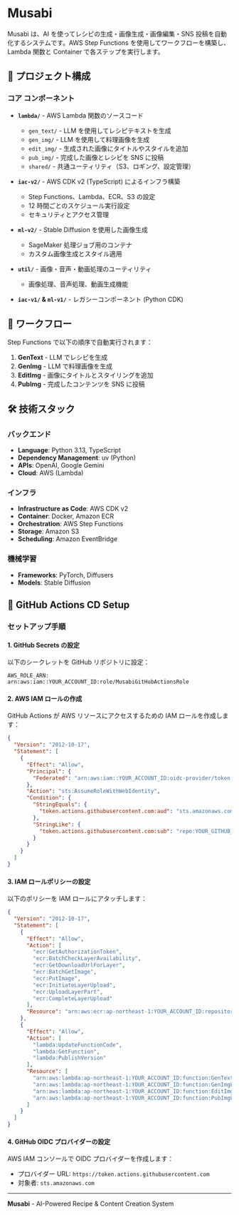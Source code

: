 # Musabi

Musabi は、AI を使ってレシピの生成・画像生成・画像編集・SNS 投稿を自動化するシステムです。AWS Step Functions を使用してワークフローを構築し、Lambda 関数と Container で各ステップを実行します。

## 📁 プロジェクト構成

### コア コンポーネント

- **`lambda/`** - AWS Lambda 関数のソースコード

  - `gen_text/` - LLM を使用してレシピテキストを生成
  - `gen_img/` - LLM を使用して料理画像を生成
  - `edit_img/` - 生成された画像にタイトルやスタイルを追加
  - `pub_img/` - 完成した画像とレシピを SNS に投稿
  - `shared/` - 共通ユーティリティ（S3、ロギング、設定管理）

- **`iac-v2/`** - AWS CDK v2 (TypeScript) によるインフラ構築

  - Step Functions、Lambda、ECR、S3 の設定
  - 12 時間ごとのスケジュール実行設定
  - セキュリティとアクセス管理

- **`ml-v2/`** - Stable Diffusion を使用した画像生成

  - SageMaker 処理ジョブ用のコンテナ
  - カスタム画像生成とスタイル適用

- **`util/`** - 画像・音声・動画処理のユーティリティ

  - 画像処理、音声処理、動画生成機能

- **`iac-v1/` & `ml-v1/`** - レガシーコンポーネント (Python CDK)

## 🔄 ワークフロー

Step Functions で以下の順序で自動実行されます：

1. **GenText** - LLM でレシピを生成
2. **GenImg** - LLM で料理画像を生成
3. **EditImg** - 画像にタイトルとスタイリングを追加
4. **PubImg** - 完成したコンテンツを SNS に投稿

## 🛠️ 技術スタック

### バックエンド

- **Language**: Python 3.13, TypeScript
- **Dependency Management**: uv (Python)
- **APIs**: OpenAI, Google Gemini
- **Cloud**: AWS (Lambda)

### インフラ

- **Infrastructure as Code**: AWS CDK v2
- **Container**: Docker, Amazon ECR
- **Orchestration**: AWS Step Functions
- **Storage**: Amazon S3
- **Scheduling**: Amazon EventBridge

### 機械学習

- **Frameworks**: PyTorch, Diffusers
- **Models**: Stable Diffusion

## 🚀 GitHub Actions CD Setup

### セットアップ手順

#### 1. GitHub Secrets の設定

以下のシークレットを GitHub リポジトリに設定：

```
AWS_ROLE_ARN: arn:aws:iam::YOUR_ACCOUNT_ID:role/MusabiGitHubActionsRole
```

#### 2. AWS IAM ロールの作成

GitHub Actions が AWS リソースにアクセスするための IAM ロールを作成します：

```json
{
  "Version": "2012-10-17",
  "Statement": [
    {
      "Effect": "Allow",
      "Principal": {
        "Federated": "arn:aws:iam::YOUR_ACCOUNT_ID:oidc-provider/token.actions.githubusercontent.com"
      },
      "Action": "sts:AssumeRoleWithWebIdentity",
      "Condition": {
        "StringEquals": {
          "token.actions.githubusercontent.com:aud": "sts.amazonaws.com"
        },
        "StringLike": {
          "token.actions.githubusercontent.com:sub": "repo:YOUR_GITHUB_USERNAME/musabi:ref:refs/heads/main"
        }
      }
    }
  ]
}
```

#### 3. IAM ロールポリシーの設定

以下のポリシーを IAM ロールにアタッチします：

```json
{
  "Version": "2012-10-17",
  "Statement": [
    {
      "Effect": "Allow",
      "Action": [
        "ecr:GetAuthorizationToken",
        "ecr:BatchCheckLayerAvailability",
        "ecr:GetDownloadUrlForLayer",
        "ecr:BatchGetImage",
        "ecr:PutImage",
        "ecr:InitiateLayerUpload",
        "ecr:UploadLayerPart",
        "ecr:CompleteLayerUpload"
      ],
      "Resource": "arn:aws:ecr:ap-northeast-1:YOUR_ACCOUNT_ID:repository/musabi-*"
    },
    {
      "Effect": "Allow",
      "Action": [
        "lambda:UpdateFunctionCode",
        "lambda:GetFunction",
        "lambda:PublishVersion"
      ],
      "Resource": [
        "arn:aws:lambda:ap-northeast-1:YOUR_ACCOUNT_ID:function:GenTextLambda",
        "arn:aws:lambda:ap-northeast-1:YOUR_ACCOUNT_ID:function:GenImgLambda",
        "arn:aws:lambda:ap-northeast-1:YOUR_ACCOUNT_ID:function:EditImgLambda",
        "arn:aws:lambda:ap-northeast-1:YOUR_ACCOUNT_ID:function:PubImgLambda"
      ]
    }
  ]
}
```

#### 4. GitHub OIDC プロバイダーの設定

AWS IAM コンソールで OIDC プロバイダーを作成します：

- プロバイダー URL: `https://token.actions.githubusercontent.com`
- 対象者: `sts.amazonaws.com`

---

**Musabi** - AI-Powered Recipe & Content Creation System
